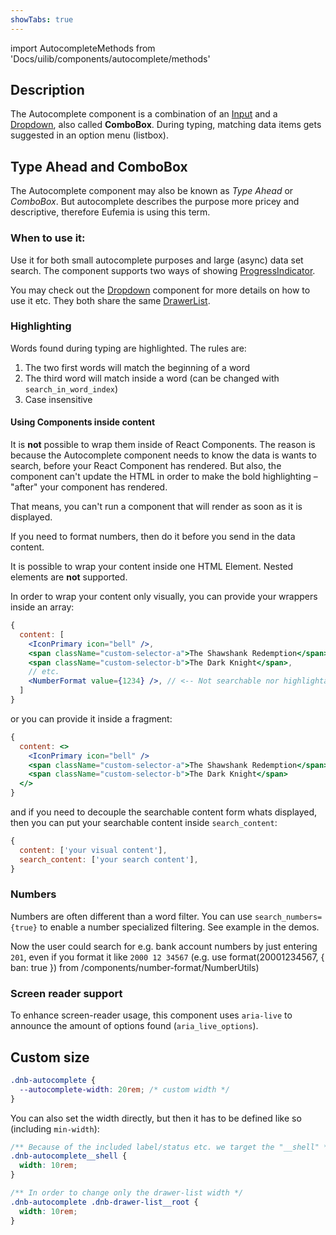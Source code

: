 ```yaml
---
showTabs: true
---
```


import AutocompleteMethods from 'Docs/uilib/components/autocomplete/methods'

## Description

The Autocomplete component is a combination of an [Input](/uilib/components/input) and a [Dropdown](/uilib/components/dropdown), also called **ComboBox**. During typing, matching data items gets suggested in an option menu (listbox).

## Type Ahead and ComboBox

The Autocomplete component may also be known as _Type Ahead_ or _ComboBox_. But autocomplete describes the purpose more pricey and descriptive, therefore Eufemia is using this term.

### When to use it:

Use it for both small autocomplete purposes and large (async) data set search. The component supports two ways of showing [ProgressIndicator](/uilib/components/progress-indicator).

You may check out the [Dropdown](/uilib/components/dropdown/info) component for more details on how to use it etc. They both share the same [DrawerList](/uilib/components/fragments/drawer-list).

### Highlighting

Words found during typing are highlighted. The rules are:

1. The two first words will match the beginning of a word
1. The third word will match inside a word (can be changed with `search_in_word_index`)
1. Case insensitive

#### Using Components inside content

It is **not** possible to wrap them inside of React Components. The reason is because the Autocomplete component needs to know the data is wants to search, before your React Component has rendered. But also, the component can't update the HTML in order to make the bold highlighting – "after" your component has rendered.

That means, you can't run a component that will render as soon as it is displayed.

If you need to format numbers, then do it before you send in the data content.

It is possible to wrap your content inside one HTML Element. Nested elements are **not** supported.

In order to wrap your content only visually, you can provide your wrappers inside an array:

```jsx
{
  content: [
    <IconPrimary icon="bell" />,
    <span className="custom-selector-a">The Shawshank Redemption</span>,
    <span className="custom-selector-b">The Dark Knight</span>,
    // etc.
    <NumberFormat value={1234} />, // <-- Not searchable nor highlightable
  ]
}
```

or you can provide it inside a fragment:

```jsx
{
  content: <>
    <IconPrimary icon="bell" />
    <span className="custom-selector-a">The Shawshank Redemption</span>
    <span className="custom-selector-b">The Dark Knight</span>
  </>
}
```

and if you need to decouple the searchable content form whats displayed, then you can put your searchable content inside `search_content`:

```jsx
{
  content: ['your visual content'],
  search_content: ['your search content'],
}
```

### Numbers

Numbers are often different than a word filter. You can use `search_numbers={true}` to enable a number specialized filtering. See example in the demos.

Now the user could search for e.g. bank account numbers by just entering `201`, even if you format it like `2000 12 34567` (e.g. use format(20001234567, { ban: true }) from /components/number-format/NumberUtils)

### Screen reader support

To enhance screen-reader usage, this component uses `aria-live` to announce the amount of options found (`aria_live_options`).

## Custom size

```css
.dnb-autocomplete {
  --autocomplete-width: 20rem; /* custom width */
}
```

You can also set the width directly, but then it has to be defined like so (including `min-width`):

```css
/** Because of the included label/status etc. we target the "__shell" */
.dnb-autocomplete__shell {
  width: 10rem;
}

/** In order to change only the drawer-list width */
.dnb-autocomplete .dnb-drawer-list__root {
  width: 10rem;
}
```

<AutocompleteMethods></AutocompleteMethods>
